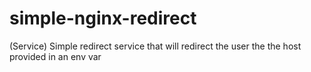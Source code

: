 # simple-nginx-redirect
(Service) Simple redirect service that will redirect the user the the host provided in an env var
